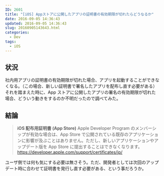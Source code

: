 ```yaml
---
ID: 2601
title: "[iOS] Appストアに公開したアプリの証明書の有効期限が切れたらどうなるか"
date: 2016-09-05 14:36:43
updated: 2016-09-05 14:36:43
slug: 20160905143643.html
categories:
  - Dev
tags:
  - iOS
---
```


<!--more-->

## 状況

社内用アプリの証明書の有効期限が切れた場合、アプリを起動することができなくなる。（この場合、新しい証明書で署名したアプリを配布し直す必要がある）
それを踏まえた時に、App ストアに公開したアプリの署名の有効期限が切れた場合、どういう動きをするのか不明だったので調べてみた。

## 結論

<blockquote><b>iOS 配布用証明書 (App Store)</b>
Apple Developer Program のメンバーシップが有効な場合は、App Store で公開されている既存のアプリケーションに影響が及ぶことはありません。ただし、新しいアプリケーションやアップデート版を App Store に提出することはできなくなります。
<footer><a href="https://developer.apple.com/support/certificates/jp/">https://developer.apple.com/support/certificates/jp/</a></footer></blockquote>

ユーザ側では何も気にする必要は無さそう。ただ、開発者としては次回のアップデート時に合わせて証明書を発行し直す必要がある、という事だろうか。
